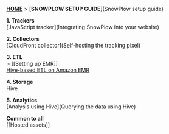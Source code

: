 [**HOME**](Home) > [**SNOWPLOW SETUP GUIDE**](SnowPlow setup guide)

**1. Trackers**  
[JavaScript tracker](Integrating SnowPlow into your website)  

**2. Collectors**  
[CloudFront collector](Self-hosting the tracking pixel)

**3. ETL**  
\> [[Setting up EMR]]  
[Hive-based ETL on Amazon EMR](Deploying-EmrEtlRunner)

**4. Storage**  
Hive

**5. Analytics**  
[Analysis using Hive](Querying the data using Hive)  

**Common to all**  
[[Hosted assets]]  